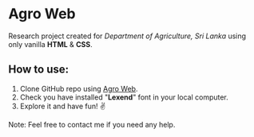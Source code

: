 # Agro Web
Research project created for _Department of Agriculture, Sri Lanka_ using only vanilla **HTML** & **CSS**.

## How to use:
1. Clone GitHub repo using [Agro Web](https://github.com/sanjulap/agro-web.git).
2. Check you have installed "**Lexend**" font in your local computer.
3. Explore it and have fun! ✌️

Note: Feel free to contact me if you need any help.
